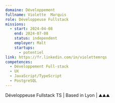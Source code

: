 ```yaml
---
domaine: Développement
fullname: Violette  Marquis
role: Développeuse Fullstack
missions:
  - start: 2024-04-08
    end: 2024-07-08
    status: independent
    employer: Malt
    startups:
      - potentiel
link: https://fr.linkedin.com/in/violettemrqs
competences:
  - Développement Full-stack
  - UX
  - JavaScript/TypeScript
  - PostgreSQL
---
```

Développeuse Fullstack TS | Based in Lyon | ⛰️⛰️⛰️
